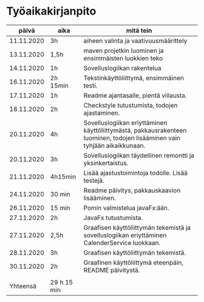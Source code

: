 # Työaikakirjanpito

päivä | aika | mitä tein
------|------|----------
11.11.2020 | 3h | aiheen valinta ja vaativuusmäärittely
13.11.2020 | 1,5h | maven projetkin luominen ja ensimmäisten luokkien teko
14.11.2020 | 1h | Sovelluslogiikan rakentelua
16.11.2020 | 2h 15min | Tekstinkäyttöliittymä, ensimmäinen testi.
17.11.2020 | 1h | Readme ajantasalle, pientä viilausta. 
18.11.2020 | 2h | Checkstyle tutustumista, todojen ajastaminen.
20.11.2020 | 4h | Sovelluslogiikan eriyttäminen käyttöliittymästä, pakkausrakenteen luominen, todojen lisääminen vain tyhjään aikaikkunaan. 
20.11.2020 | 3h | Sovelluslogiikan täydellinen remontti ja yksinkertaistus.
21.11.2020 | 4h15min | Lisää ajastustoimintoja todolle. Lisää testejä.
24.11.2020 | 30 min | Readme päivitys, pakkauskaavion lisääminen.
26.11.2020 | 15 min | Pomin valmistelua javaFx:ään.
27.11.2020 | 2h | JavaFx tutustumista.
27.11.2020 | 2,5h | Graafisen käyttöliittymän tekemistä ja sovelluslogiikan eriyttäminen CalenderService luokkaan. 
28.11.2020 | 3h | Graafisen käyttöliittymän tekemistä.
30.11.2020 | 2h | Graafinen käyttöliittymä eteenpäin, README päivitystä.
||
Yhteensä | 29 h 15 min |
